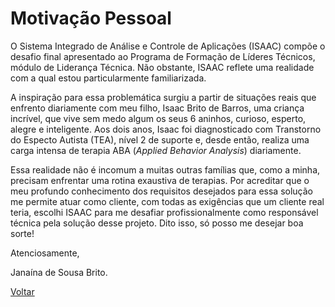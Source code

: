 # Motivação Pessoal
O Sistema Integrado de Análise e Controle de Aplicações (ISAAC) compõe o desafio final apresentado ao Programa de Formação de Líderes Técnicos, módulo de Liderança Técnica. Não obstante, ISAAC reflete uma realidade com a qual estou particularmente familiarizada.

A inspiração para essa problemática surgiu a partir de situações reais que enfrento diariamente com meu filho, Isaac Brito de Barros, uma criança incrível, que vive sem medo algum os seus 6 aninhos, curioso, esperto, alegre e inteligente. Aos dois anos, Isaac foi diagnosticado com Transtorno do Especto Autista (TEA), nível 2 de suporte e, desde então, realiza uma carga intensa de terapia ABA (_Applied Behavior Analysis_) diariamente.

Essa realidade não é incomum a muitas outras famílias que, como a minha, precisam enfrentar uma rotina exaustiva de terapias. Por acreditar que o meu profundo conhecimento dos requisitos desejados para essa solução me permite atuar como cliente, com todas as exigências que um cliente real teria, escolhi ISAAC para me desafiar profissionalmente como responsável técnica pela solução desse projeto. Dito isso, só posso me desejar boa sorte!

Atenciosamente,

Janaína de Sousa Brito.

[Voltar](index.md)